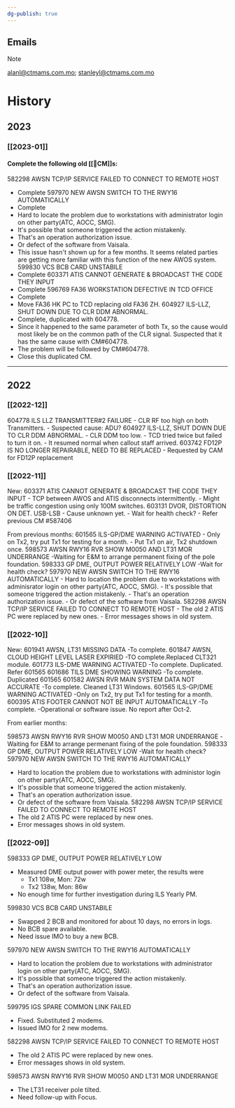 ```yaml
---
dg-publish: true
---
```

## Emails
> [!NOTE] 
> alanl@ctmams.com.mo; stanleyl@ctmams.com.mo


# History
## 2023

### [[2023-01]]

#### Complete the following old [[🐞CM]]s:
582298 AWSN TCP/IP SERVICE FAILED TO CONNECT TO REMOTE HOST
- Complete
597970 NEW AWSN SWITCH TO THE RWY16 AUTOMATICALLY
- Complete
- Hard to locate the problem due to workstations with administrator login on other party(ATC, AOCC, SMG).
- It's possible that someone triggered the action mistakenly.
- That's an operation authorization issue.
- Or defect of the software from Vaisala.
- This issue hasn't shown up for a few months. It seems related parties are getting more familiar with this function of the new AWOS system.
599830 VCS BCB CARD UNSTABILE
- Complete
603371  ATIS CANNOT GENERATE & BROADCAST THE CODE THEY INPUT
- Complete
596769 FA36 WORKSTATION DEFECTIVE IN TCD OFFICE
- Complete
- Move FA36 HK PC to TCD replacing old FA36 ZH.
604927  ILS-LLZ, SHUT DOWN DUE TO CLR DDM ABNORMAL.
- Complete, duplicated with 604778.
- Since it happened to the same parameter of both Tx, so the cause would most likely be on the common path of the CLR signal. Suspected that it has the same cause with CM#604778.
- The problem will be followed by CM#604778. 
- Close this duplicated CM.
---
## 2022
### [[2022-12]]
604778  ILS LLZ TRANSMITTER#2 FAILURE
    - CLR RF too high on both Transmitters.
    - Suspected cause: ADU?
604927  ILS-LLZ, SHUT DOWN DUE TO CLR DDM ABNORMAL.
    - CLR DDM too low.
    - TCD tried twice but failed to turn it on.
    - It resumed normal when callout staff arrived.
603742  FD12P IS NO LONGER REPAIRABLE, NEED TO BE REPLACED
    - Requested by CAM for FD12P replacement

### [[2022-11]]
New:
603371  ATIS CANNOT GENERATE & BROADCAST THE CODE THEY INPUT
    - TCP between AWOS and ATIS disconnects intermittently.
    - Might be traffic congestion using only 100M switches.
603131  DVOR, DISTORTION ON DET. USB-LSB
    - Cause unknown yet.
    - Wait for health check?
    - Refer previous CM #587406

From previous months:
601565  ILS-GP/DME WARNING ACTIVATED
    - Only on Tx2, try put Tx1 for testing for a month.
    - Put Tx1 on air, Tx2 shutdown once.
598573  AWSN RWY16 RVR SHOW M0050 AND LT31 MOR UNDERRANGE
    -Waiting for E&M to arrange permanent fixing of the pole foundation.
598333  GP DME, OUTPUT POWER RELATIVELY LOW
    -Wait for health check?
597970  NEW AWSN SWITCH TO THE RWY16 AUTOMATICALLY
    - Hard to location the problem due to workstations with adminisrator login on other party(ATC, AOCC, SMG).
    - It's possible that someone triggered the action mistakenly.
    - That's an operation authorization issue.
    - Or defect of the software from Vaisala.
582298  AWSN TCP/IP SERVICE FAILED TO CONNECT TO REMOTE HOST
    - The old 2 ATIS PC were replaced by new ones.
    - Error messages shows in old system.

### [[2022-10]]
New:
601941  AWSN, LT31 MISSING DATA
    -To complete.
601847  AWSN, CLOUD HEIGHT LEVEL LASER EXPIRIED 
    -TO complete.Replaced CLT321 module.
601773  ILS-DME WARNING ACTIVATED 
    -To complete. Duplicated. Refer 601565
601686  TILS DME SHOWING WARNING 
    -To complete. Duplicated 601565
601582  AWSN RVR MAIN SYSTEM DATA NOT ACCURATE 
    -To complete. Cleaned LT31 Windows.
601565  ILS-GP/DME WARNING ACTIVATED 
    -Only on Tx2, try put Tx1 for testing for a month.
600395  ATIS FOOTER CANNOT NOT BE INPUT AUTOMATICALLY 
    -To complete.
    -Operational or software issue. No report after Oct-2.

From earlier months:

598573  AWSN RWY16 RVR SHOW M0050 AND LT31 MOR UNDERRANGE
    -Waiting for E&M to arrange permenant fixing of the pole foundation.
598333  GP DME, OUTPUT POWER RELATIVELY LOW
    -Wait for health check?
597970  NEW AWSN SWITCH TO THE RWY16 AUTOMATICALLY
- Hard to location the problem due to workstations with administor login on other party(ATC, AOCC, SMG).
- It's possible that someone triggered the action mistakenly.
- That's an operation authorization issue.
- Or defect of the software from Vaisala.
582298  AWSN TCP/IP SERVICE FAILED TO CONNECT TO REMOTE HOST
- The old 2 ATIS PC were replaced by new ones.
- Error messages shows in old system.

### [[2022-09]]
598333 GP DME, OUTPUT POWER RELATIVELY LOW
- Measured DME output power with power meter, the results were
    - Tx1 108w, Mon: 72w
    - Tx2 138w, Mon: 86w
- No enough time for further investigation during ILS Yearly PM.

599830 VCS BCB CARD UNSTABILE
- Swapped 2 BCB and monitored for about 10 days, no errors in logs.
- No BCB spare available.
- Need issue IMO to buy a new BCB.

597970 NEW AWSN SWITCH TO THE RWY16 AUTOMATICALLY
- Hard to location the problem due to workstations with administrator login on other party(ATC, AOCC, SMG).
- It's possible that someone triggered the action mistakenly.
- That's an operation authorization issue.
- Or defect of the software from Vaisala.

599795 IGS SPARE COMMON LINK FAILED
- Fixed. Substituted 2 modems.
- Issued IMO for 2 new modems.

582298 AWSN TCP/IP SERVICE FAILED TO CONNECT TO REMOTE HOST
- The old 2 ATIS PC were replaced by new ones.
- Error messages shows in old system.

598573 AWSN RWY16 RVR SHOW M0050 AND LT31 MOR UNDERRANGE
- The LT31 receiver pole tilted.
- Need follow-up with Focus.